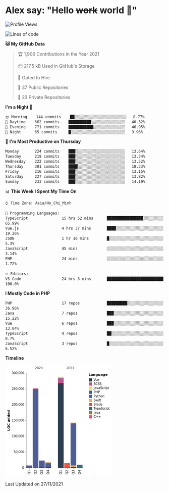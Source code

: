 # Alex say: "Hello ~~work~~ world 🐾"

<!--START_SECTION:waka-->
![Profile Views](http://img.shields.io/badge/Profile%20Views-0-blue)

![Lines of code](https://img.shields.io/badge/From%20Hello%20World%20I%27ve%20Written-752978%20lines%20of%20code-blue)

**🐱 My GitHub Data** 

> 🏆 1,906 Contributions in the Year 2021
 > 
> 📦 217.5 kB Used in GitHub's Storage 
 > 
> 💼 Opted to Hire
 > 
> 📜 37 Public Repositories 
 > 
> 🔑 23 Private Repositories  
 > 
**I'm a Night 🦉** 

```text
🌞 Morning    144 commits    ██░░░░░░░░░░░░░░░░░░░░░░░   8.77% 
🌆 Daytime    662 commits    ██████████░░░░░░░░░░░░░░░   40.32% 
🌃 Evening    771 commits    ███████████░░░░░░░░░░░░░░   46.95% 
🌙 Night      65 commits     █░░░░░░░░░░░░░░░░░░░░░░░░   3.96%

```
📅 **I'm Most Productive on Thursday** 

```text
Monday       224 commits    ███░░░░░░░░░░░░░░░░░░░░░░   13.64% 
Tuesday      219 commits    ███░░░░░░░░░░░░░░░░░░░░░░   13.34% 
Wednesday    222 commits    ███░░░░░░░░░░░░░░░░░░░░░░   13.52% 
Thursday     301 commits    ████░░░░░░░░░░░░░░░░░░░░░   18.33% 
Friday       216 commits    ███░░░░░░░░░░░░░░░░░░░░░░   13.15% 
Saturday     227 commits    ███░░░░░░░░░░░░░░░░░░░░░░   13.82% 
Sunday       233 commits    ███░░░░░░░░░░░░░░░░░░░░░░   14.19%

```


📊 **This Week I Spent My Time On** 

```text
⌚︎ Time Zone: Asia/Ho_Chi_Minh

💬 Programming Languages: 
TypeScript               15 hrs 52 mins      ████████████████░░░░░░░░░   65.99% 
Vue.js                   4 hrs 37 mins       ████░░░░░░░░░░░░░░░░░░░░░   19.26% 
JSON                     1 hr 16 mins        █░░░░░░░░░░░░░░░░░░░░░░░░   5.3% 
JavaScript               45 mins             ░░░░░░░░░░░░░░░░░░░░░░░░░   3.14% 
PHP                      24 mins             ░░░░░░░░░░░░░░░░░░░░░░░░░   1.72%

🔥 Editors: 
VS Code                  24 hrs 3 mins       █████████████████████████   100.0%

```

**I Mostly Code in PHP** 

```text
PHP                      17 repos            █████████░░░░░░░░░░░░░░░░   36.96% 
Java                     7 repos             ███░░░░░░░░░░░░░░░░░░░░░░   15.22% 
Vue                      6 repos             ███░░░░░░░░░░░░░░░░░░░░░░   13.04% 
TypeScript               4 repos             ██░░░░░░░░░░░░░░░░░░░░░░░   8.7% 
JavaScript               3 repos             █░░░░░░░░░░░░░░░░░░░░░░░░   6.52%

```


**Timeline**

![Chart not found](https://raw.githubusercontent.com/alexzvn/alexzvn/main/charts/bar_graph.png) 


 Last Updated on 27/11/2021
<!--END_SECTION:waka-->
